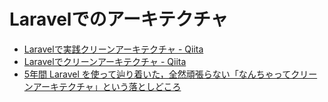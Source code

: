 # Laravelでのアーキテクチャ
- [Laravelで実践クリーンアーキテクチャ - Qiita](https://qiita.com/nrslib/items/aa49d10dd2bcb3110f22)
- [Laravelでクリーンアーキテクチャ - Qiita](https://qiita.com/nrslib/items/eaf39be65b2ebe5ccf08)
- [5年間 Laravel を使って辿り着いた，全然頑張らない「なんちゃってクリーンアーキテクチャ」という落としどころ](https://zenn.dev/mpyw/articles/ce7d09eb6d8117#%E3%82%B5%E3%83%BC%E3%83%93%E3%82%B9%E3%82%AF%E3%83%A9%E3%82%B9%E3%81%AB%E3%83%89%E3%83%A1%E3%82%A4%E3%83%B3%E3%83%AD%E3%82%B8%E3%83%83%E3%82%AF%E3%82%92%E9%9B%86%E7%B4%84)